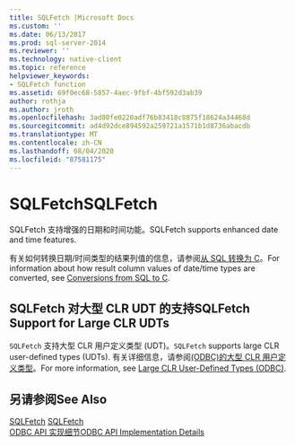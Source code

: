 ```yaml
---
title: SQLFetch |Microsoft Docs
ms.custom: ''
ms.date: 06/13/2017
ms.prod: sql-server-2014
ms.reviewer: ''
ms.technology: native-client
ms.topic: reference
helpviewer_keywords:
- SQLFetch function
ms.assetid: 69f0ec68-5857-4aec-9fbf-4bf592d3ab39
author: rothja
ms.author: jroth
ms.openlocfilehash: 3ad80fe0220adf76b83418c8875f18624a34468d
ms.sourcegitcommit: ad4d92dce894592a259721a1571b1d8736abacdb
ms.translationtype: MT
ms.contentlocale: zh-CN
ms.lasthandoff: 08/04/2020
ms.locfileid: "87581175"
---
```

# <a name="sqlfetch"></a><span data-ttu-id="cf647-102">SQLFetch</span><span class="sxs-lookup"><span data-stu-id="cf647-102">SQLFetch</span></span>
  <span data-ttu-id="cf647-103">SQLFetch 支持增强的日期和时间功能。</span><span class="sxs-lookup"><span data-stu-id="cf647-103">SQLFetch supports enhanced date and time features.</span></span>  
  
 <span data-ttu-id="cf647-104">有关如何转换日期/时间类型的结果列值的信息，请参阅[从 SQL 转换为 C](../native-client-odbc-date-time/datetime-data-type-conversions-from-sql-to-c.md)。</span><span class="sxs-lookup"><span data-stu-id="cf647-104">For information about how result column values of date/time types are converted, see [Conversions from SQL to C](../native-client-odbc-date-time/datetime-data-type-conversions-from-sql-to-c.md).</span></span>  
  
## <a name="sqlfetch-support-for-large-clr-udts"></a><span data-ttu-id="cf647-105">SQLFetch 对大型 CLR UDT 的支持</span><span class="sxs-lookup"><span data-stu-id="cf647-105">SQLFetch Support for Large CLR UDTs</span></span>  
 <span data-ttu-id="cf647-106">`SQLFetch` 支持大型 CLR 用户定义类型 (UDT)。</span><span class="sxs-lookup"><span data-stu-id="cf647-106">`SQLFetch` supports large CLR user-defined types (UDTs).</span></span> <span data-ttu-id="cf647-107">有关详细信息，请参阅[&#40;ODBC&#41;的大型 CLR 用户定义类型](../native-client/odbc/large-clr-user-defined-types-odbc.md)。</span><span class="sxs-lookup"><span data-stu-id="cf647-107">For more information, see [Large CLR User-Defined Types &#40;ODBC&#41;](../native-client/odbc/large-clr-user-defined-types-odbc.md).</span></span>  
  
## <a name="see-also"></a><span data-ttu-id="cf647-108">另请参阅</span><span class="sxs-lookup"><span data-stu-id="cf647-108">See Also</span></span>  
 <span data-ttu-id="cf647-109">[SQLFetch](https://go.microsoft.com/fwlink/?LinkId=80703) </span><span class="sxs-lookup"><span data-stu-id="cf647-109">[SQLFetch](https://go.microsoft.com/fwlink/?LinkId=80703) </span></span>  
 [<span data-ttu-id="cf647-110">ODBC API 实现细节</span><span class="sxs-lookup"><span data-stu-id="cf647-110">ODBC API Implementation Details</span></span>](odbc-api-implementation-details.md)  
  
  
